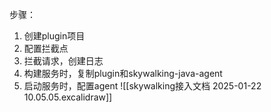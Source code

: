 步骤：
1. 创建plugin项目
2. 配置拦截点
3. 拦截请求，创建日志
4. 构建服务时，复制plugin和skywalking-java-agent
5. 启动服务时，配置agent
![[skywalking接入文档 2025-01-22 10.05.05.excalidraw]]